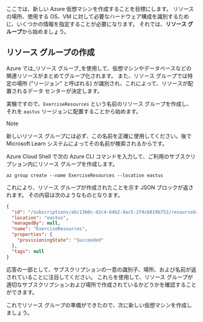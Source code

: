 ここでは、新しい Azure 仮想マシンを作成することを目標にします。 リソースの場所、使用する OS、VM に対して必要なハードウェア構成を識別するために、いくつかの情報を指定することが必要になります。 それでは、**リソース グループ**から始めましょう。

## <a name="create-a-resource-group"></a>リソース グループの作成

Azure では_リソース グループ_を使用して、仮想マシンやデータベースなどの関連リソースがまとめてグループ化されます。 また、リソース グループでは特定の場所 ("リージョン" と呼ばれる) が識別され、これによって、リソースが配置されるデータ センターが決定します。

実験ですので、`ExerciseResources` という名前のリソース グループを作成し、それを `eastus` リージョンに配置することから始めます。

> [!NOTE]
> 新しいリソース グループには必ず、この名前を正確に使用してください。後で Microsoft Learn システムによってその名前が検索されるからです。 

Azure Cloud Shell で次の Azure CLI コマンドを入力して、ご利用のサブスクリプション内にリソース グループを作成します。

```azurecli
az group create --name ExerciseResources --location eastus
```

これにより、リソース グループが作成されたことを示す JSON ブロックが返されます。 その内容は次のようなものとなります。

```json
{
  "id": "/subscriptions/abc13b0c-d2c4-64b2-9ac5-2f4cb819b752/resourceGroups/ExerciseResources",
  "location": "eastus",
  "managedBy": null,
  "name": "ExerciseResources",
  "properties": {
    "provisioningState": "Succeeded"
  },
  "tags": null
}
```

応答の一部として、サブスクリプションの一意の識別子、場所、および名前が返されていることに注目してください。 これらを使用して、リソース グループが適切なサブスクリプションおよび場所で作成されているかどうかを確認することができます。

これでリソース グループの準備ができたので、次に新しい仮想マシンを作成しましょう。